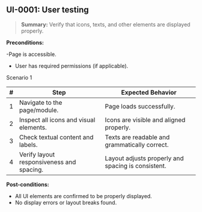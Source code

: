 ## **UI-0001:** User testing  

> **Summary:** Verify that icons, texts, and other elements are displayed properly.  <br>

**Preconditions:**

 -Page is accessible.  
 - User has required permissions (if applicable).

Scenario 1 

 | \# | Step | Expected Behavior | 
 |----|------|-------------------| 
 |  1 | Navigate to the page/module.                | Page loads successfully.  | 
 |  2 | Inspect all icons and visual elements.      | Icons are visible and aligned properly.   | 
 |  3 | Check textual content and labels.           | Texts are readable and grammatically correct.   |
 |  4 | Verify layout responsiveness and spacing.   | Layout adjusts properly and spacing is consistent.   |  

**Post-conditions:**  

 - All UI elements are confirmed to be properly displayed.  
 - No display errors or layout breaks found.  

